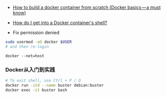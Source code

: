  * [How to build a docker container from scratch (Docker basics — a must know)](https://medium.com/devopslinks/how-to-build-a-docker-container-from-scratch-docker-basics-a-must-know-395cba82897b)
 * [How do I get into a Docker container's shell?](https://stackoverflow.com/questions/30172605/how-do-i-get-into-a-docker-containers-shell)

 * Fix permission denied
 ```bash
 sudo usermod -aG docker $USER
 # and then re-login
 ```

```
docker --net=host
```

### Docker从入门到实践

```bash
# To exit shell, use Ctrl + P / Q
docker run -itd --name buster debian:buster
docker exec -it buster bash
```

